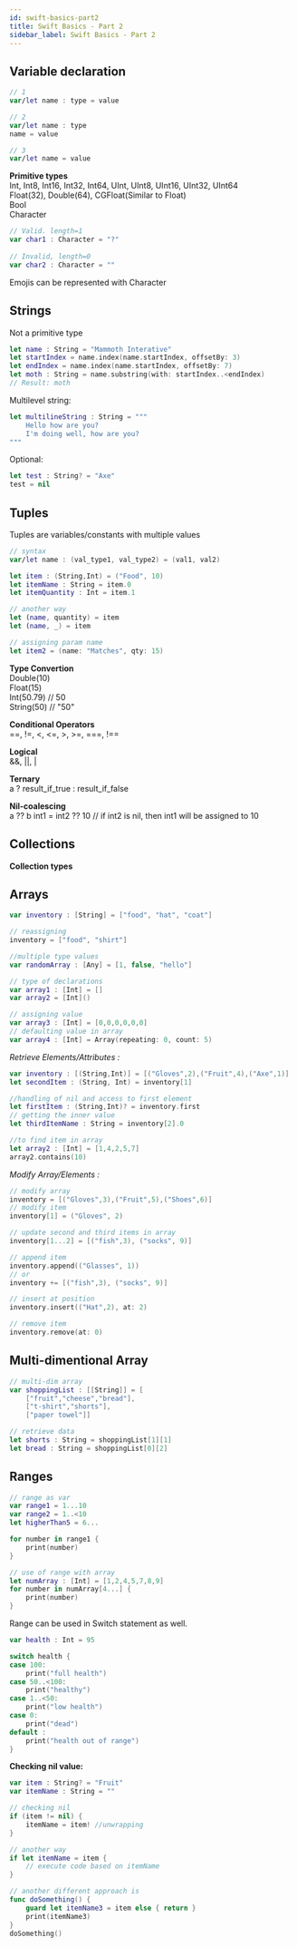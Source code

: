 ```yaml
---
id: swift-basics-part2
title: Swift Basics - Part 2
sidebar_label: Swift Basics - Part 2
---
```



## Variable declaration
```swift
// 1
var/let name : type = value

// 2
var/let name : type
name = value

// 3
var/let name = value
```

**Primitive types**  
Int, Int8, Int16, Int32, Int64, UInt, UInt8, UInt16, UInt32, UInt64  
Float(32), Double(64), CGFloat(Similar to Float)  
Bool  
Character  

```swift
// Valid. length=1
var char1 : Character = "?" 
    
// Invalid, length=0  
var char2 : Character = ""
```

Emojis can be represented with Character

## Strings

Not a primitive type
```swift
let name : String = "Mammoth Interative"
let startIndex = name.index(name.startIndex, offsetBy: 3)
let endIndex = name.index(name.startIndex, offsetBy: 7)
let moth : String = name.substring(with: startIndex..<endIndex)  
// Result: moth
```

Multilevel string:
```swift
let multilineString : String = """
    Hello how are you?
    I'm doing well, how are you?
"""
```

Optional:
```swift
let test : String? = "Axe"
test = nil
```

## Tuples

Tuples are variables/constants with multiple values
```swift
// syntax
var/let name : (val_type1, val_type2) = (val1, val2)

let item : (String,Int) = ("Food", 10)
let itemName : String = item.0
let itemQuantity : Int = item.1

// another way
let (name, quantity) = item
let (name, _) = item

// assigning param name 
let item2 = (name: "Matches", qty: 15)
```

**Type Convertion**  
Double(10)  
Float(15)  
Int(50.79) // 50  
String(50) // "50"  

**Conditional Operators**  
==, !=, <, <=, >, >=, ===, !==

**Logical**  
&&, ||, |

**Ternary**  
a ? result_if_true : result_if_false

**Nil-coalescing**  
a ?? b
int1 = int2 ?? 10 // if int2 is nil, then int1 will be assigned to 10

## Collections

**Collection types**

## Arrays 
```swift
var inventory : [String] = ["food", "hat", "coat"]

// reassigning
inventory = ["food", "shirt"]

//multiple type values
var randomArray : [Any] = [1, false, "hello"]

// type of declarations
var array1 : [Int] = []
var array2 = [Int]()

// assigning value
var array3 : [Int] = [0,0,0,0,0,0]
// defaulting value in array
var array4 : [Int] = Array(repeating: 0, count: 5)

```

*Retrieve Elements/Attributes :*

```swift
var inventory : [(String,Int)] = [("Gloves",2),("Fruit",4),("Axe",1)]
let secondItem : (String, Int) = inventory[1]

//handling of nil and access to first element
let firstItem : (String,Int)? = inventory.first
// getting the inner value
let thirdItemName : String = inventory[2].0

//to find item in array
let array2 : [Int] = [1,4,2,5,7]
array2.contains(10)
```

*Modify Array/Elements :*

```swift
// modify array
inventory = [("Gloves",3),("Fruit",5),("Shoes",6)]
// modify item
inventory[1] = ("Gloves", 2)

// update second and third items in array
inventory[1...2] = [("fish",3), ("socks", 9)]

// append item
inventory.append(("Glasses", 1))
// or
inventory += [("fish",3), ("socks", 9)]

// insert at position
inventory.insert(("Hat",2), at: 2)

// remove item
inventory.remove(at: 0)

```


## Multi-dimentional Array

```swift
// multi-dim array
var shoppingList : [[String]] = [
    ["fruit","cheese","bread"],
    ["t-shirt","shorts"],
    ["paper towel"]]

// retrieve data
let shorts : String = shoppingList[1][1]
let bread : String = shoppingList[0][2]
```

## Ranges
```swift
// range as var
var range1 = 1...10
var range2 = 1..<10
let higherThan5 = 6...

for number in range1 {
    print(number)
}

// use of range with array
let numArray : [Int] = [1,2,4,5,7,8,9]
for number in numArray[4...] {
    print(number)
}
```

Range can be used in Switch statement as well.
```swift
var health : Int = 95

switch health {
case 100:
    print("full health")
case 50..<100:
    print("healthy")
case 1..<50:
    print("low health")
case 0:
    print("dead")
default :
    print("health out of range")
}
```

**Checking nil value:**  
```swift
var item : String? = "Fruit"
var itemName : String = ""

// checking nil
if (item != nil) {
    itemName = item! //unwrapping
}

// another way
if let itemName = item {
    // execute code based on itemName
}

// another different approach is
func doSomething() {
    guard let itemName3 = item else { return }
    print(itemName3)
}
doSomething()

```
